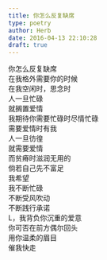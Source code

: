 ```yaml
---  
title: 你怎么反复缺席  
type: poetry  
author: Herb  
date: 2016-04-13 22:10:28  
draft: true
---  
```

你怎么反复缺席  
在我格外需要你的时候  
在我空闲时，思念时    
人一旦忙碌  
就搁置爱情  
我期待你需要忙碌时尽情忙碌  
需要爱情时有我    
人一旦彷徨  
就需要爱情  
而贫瘠时滋润无用的  
倘若自己先不富足    
我希望  
我不断忙碌  
不断受风吹动  
不断践行承诺    
L，我背负你沉重的爱意  
你可否在前方偶尔回头  
用你温柔的眉目  
催我快走